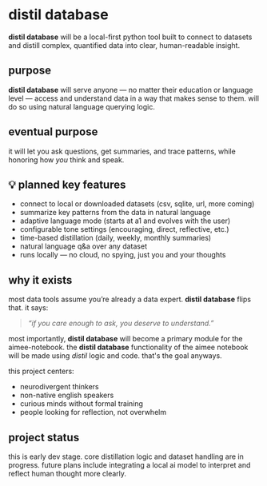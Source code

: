 # distil database

**distil database** will be a local-first python tool built to connect to datasets and distill complex, quantified data into clear, human-readable insight.

## purpose
**distil database** will serve anyone — no matter their education or language level — access and understand data in a way that makes sense to them. 
will do so using natural language querying logic.

## eventual purpose
it will let you ask questions, get summaries, and trace patterns, while honoring how *you* think and speak.

## 💡 planned key features
- connect to local or downloaded datasets (csv, sqlite, url, more coming)
- summarize key patterns from the data in natural language
- adaptive language mode (starts at a1 and evolves with the user)
- configurable tone settings (encouraging, direct, reflective, etc.)
- time-based distillation (daily, weekly, monthly summaries)
- natural language q&a over any dataset
- runs locally — no cloud, no spying, just you and your thoughts

## why it exists
most data tools assume you’re already a data expert. 
**distil database** flips that. it says:

> *“if you care enough to ask, you deserve to understand.”*

most importantly, **distil database** will become a primary module for the aimee-notebook. 
the **distil database** functionality of the aimee notebook will be made using *distil* logic and code.
that's the goal anyways.

this project centers:
- neurodivergent thinkers 
- non-native english speakers 
- curious minds without formal training 
- people looking for reflection, not overwhelm

## project status
this is early dev stage. 
core distillation logic and dataset handling are in progress. 
future plans include integrating a local ai model to interpret and reflect human thought more clearly.


